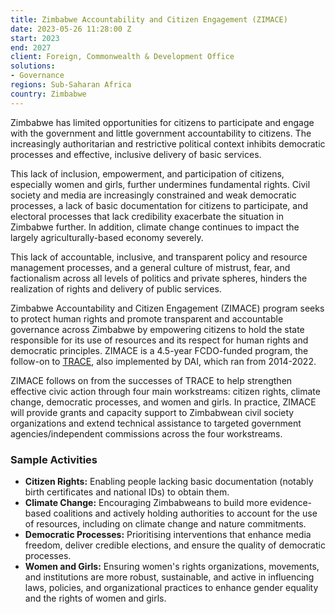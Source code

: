 ```yaml
---
title: Zimbabwe Accountability and Citizen Engagement (ZIMACE)
date: 2023-05-26 11:28:00 Z
start: 2023
end: 2027
client: Foreign, Commonwealth & Development Office
solutions:
- Governance
regions: Sub-Saharan Africa
country: Zimbabwe
---
```


Zimbabwe has limited opportunities for citizens to participate and engage with the government and little government accountability to citizens. The increasingly authoritarian and restrictive political context inhibits democratic processes and effective, inclusive delivery of basic services.

This lack of inclusion, empowerment, and participation of citizens, especially women and girls, further undermines fundamental rights. Civil society and media are increasingly constrained and weak democratic processes, a lack of basic documentation for citizens to participate, and electoral processes that lack credibility exacerbate the situation in Zimbabwe further. In addition, climate change continues to impact the largely agriculturally-based economy severely.

This lack of accountable, inclusive, and transparent policy and resource management processes, and a general culture of mistrust, fear, and factionalism across all levels of politics and private spheres, hinders the realization of rights and delivery of public services.

Zimbabwe Accountability and Citizen Engagement (ZIMACE) program seeks to protect human rights and promote transparent and accountable governance across Zimbabwe by empowering citizens to hold the state responsible for its use of resources and its respect for human rights and democratic principles. ZIMACE is a 4.5-year FCDO-funded program, the follow-on to [TRACE](https://www.dai.com/our-work/projects/zimbabwe-transparency-responsiveness-accountability-and-citizen-engagement-trace), also implemented by DAI, which ran from 2014-2022.

ZIMACE follows on from the successes of TRACE to help strengthen effective civic action through four main workstreams: citizen rights, climate change, democratic processes, and women and girls. In practice, ZIMACE will provide grants and capacity support to Zimbabwean civil society organizations and extend technical assistance to targeted government agencies/independent commissions across the four workstreams.

### Sample Activities

* **Citizen Rights:** Enabling people lacking basic documentation (notably birth certificates and national IDs) to obtain them.
* **Climate Change:** Encouraging Zimbabweans to build more evidence-based coalitions and actively holding authorities to account for the use of resources, including on climate change and nature commitments.
* **Democratic Processes:** Prioritising interventions that enhance media freedom, deliver credible elections, and ensure the quality of democratic processes.
* **Women and Girls:** Ensuring women's rights organizations, movements, and institutions are more robust, sustainable, and active in influencing laws, policies, and organizational practices to enhance gender equality and the rights of women and girls.

